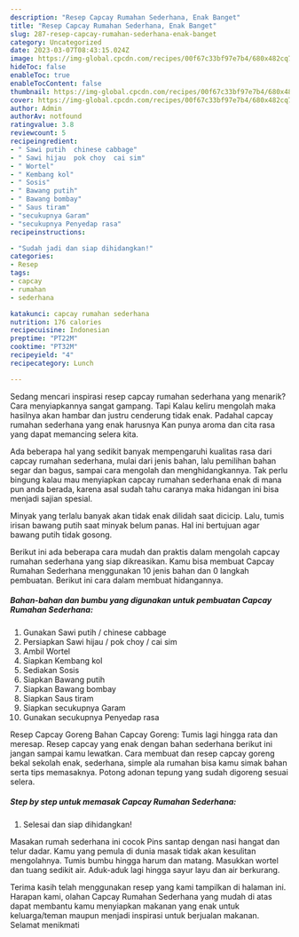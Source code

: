 ```yaml
---
description: "Resep Capcay Rumahan Sederhana, Enak Banget"
title: "Resep Capcay Rumahan Sederhana, Enak Banget"
slug: 287-resep-capcay-rumahan-sederhana-enak-banget
category: Uncategorized
date: 2023-03-07T08:43:15.024Z
image: https://img-global.cpcdn.com/recipes/00f67c33bf97e7b4/680x482cq70/capcay-rumahan-sederhana-foto-resep-utama.jpg
hideToc: false
enableToc: true
enableTocContent: false
thumbnail: https://img-global.cpcdn.com/recipes/00f67c33bf97e7b4/680x482cq70/capcay-rumahan-sederhana-foto-resep-utama.jpg
cover: https://img-global.cpcdn.com/recipes/00f67c33bf97e7b4/680x482cq70/capcay-rumahan-sederhana-foto-resep-utama.jpg
author: Admin
authorAv: notfound
ratingvalue: 3.8
reviewcount: 5
recipeingredient:
- " Sawi putih  chinese cabbage"
- " Sawi hijau  pok choy  cai sim"
- " Wortel"
- " Kembang kol"
- " Sosis"
- " Bawang putih"
- " Bawang bombay"
- " Saus tiram"
- "secukupnya Garam"
- "secukupnya Penyedap rasa"
recipeinstructions:

- "Sudah jadi dan siap dihidangkan!"
categories:
- Resep
tags:
- capcay
- rumahan
- sederhana

katakunci: capcay rumahan sederhana 
nutrition: 176 calories
recipecuisine: Indonesian
preptime: "PT22M"
cooktime: "PT32M"
recipeyield: "4"
recipecategory: Lunch

---
```



Sedang mencari inspirasi resep capcay rumahan sederhana yang menarik? Cara menyiapkannya sangat gampang. Tapi Kalau keliru mengolah maka hasilnya akan hambar dan justru cenderung tidak enak. Padahal capcay rumahan sederhana yang enak harusnya Kan punya aroma dan cita rasa yang dapat memancing selera kita.


Ada beberapa hal yang sedikit banyak mempengaruhi kualitas rasa dari capcay rumahan sederhana, mulai dari jenis bahan, lalu pemilihan bahan segar dan bagus, sampai cara mengolah dan menghidangkannya. Tak perlu bingung kalau mau menyiapkan capcay rumahan sederhana enak di mana pun anda berada, karena asal sudah tahu caranya maka hidangan ini bisa menjadi sajian spesial.

Minyak yang terlalu banyak akan tidak enak dilidah saat dicicip. Lalu, tumis irisan bawang putih saat minyak belum panas. Hal ini bertujuan agar bawang putih tidak gosong.


Berikut ini ada beberapa cara mudah dan praktis dalam mengolah capcay rumahan sederhana yang siap dikreasikan. Kamu bisa membuat Capcay Rumahan Sederhana menggunakan 10 jenis bahan dan 0 langkah pembuatan. Berikut ini cara dalam membuat hidangannya.

<!--inarticleads1-->

##### Bahan-bahan dan bumbu yang digunakan untuk pembuatan Capcay Rumahan Sederhana:

1. Gunakan  Sawi putih / chinese cabbage
1. Persiapkan  Sawi hijau / pok choy / cai sim
1. Ambil  Wortel
1. Siapkan  Kembang kol
1. Sediakan  Sosis
1. Siapkan  Bawang putih
1. Siapkan  Bawang bombay
1. Siapkan  Saus tiram
1. Siapkan secukupnya Garam
1. Gunakan secukupnya Penyedap rasa


Resep Capcay Goreng Bahan Capcay Goreng: Tumis lagi hingga rata dan meresap. Resep capcay yang enak dengan bahan sederhana berikut ini jangan sampai kamu lewatkan. Cara membuat dan resep capcay goreng bekal sekolah enak, sederhana, simple ala rumahan bisa kamu simak bahan serta tips memasaknya. Potong adonan tepung yang sudah digoreng sesuai selera. 

<!--inarticleads2-->

##### Step by step untuk memasak Capcay Rumahan Sederhana:


1. Selesai dan siap dihidangkan!

Masakan rumah sederhana ini cocok Pins santap dengan nasi hangat dan telur dadar. Kamu yang pemula di dunia masak tidak akan kesulitan mengolahnya. Tumis bumbu hingga harum dan matang. Masukkan wortel dan tuang sedikit air. Aduk-aduk lagi hingga sayur layu dan air berkurang. 

Terima kasih telah menggunakan resep yang kami tampilkan di halaman ini. Harapan kami, olahan Capcay Rumahan Sederhana yang mudah di atas dapat membantu kamu menyiapkan makanan yang enak untuk keluarga/teman maupun menjadi inspirasi untuk berjualan makanan. Selamat menikmati
